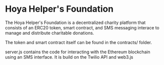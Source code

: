 # Hoya Helper's Foundation
The Hoya Helper's Foundation is a decentralized charity platform that consists of an ERC20 token, smart contract, and SMS messaging interace to manage and distribute charitable donations.

The token and smart contract itself can be found in the contracts/ folder.

server.js contains the code for interacting with the Ethereum blockchain using an SMS interface. It is build on the Twilio API and web3.js
